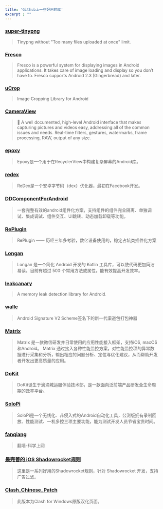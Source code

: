 ```yaml
---
title: 'Github上一些好用的库'
excerpt : ""
---
```


### [super-tinypng](/node/tinypng%E7%BB%95%E8%BF%87%E6%95%B0%E9%87%8F%E9%99%90%E5%88%B6)

> Tinypng without "Too many files uploaded at once" limit.

### [Fresco](https://frescolib.org/)

> Fresco is a powerful system for displaying images in Android applications. It takes care of image loading and display so you don’t have to. Fresco supports Android 2.3 (Gingerbread) and later.

### [uCrop](https://github.com/Yalantis/uCrop)

> Image Cropping Library for Android

### [CameraView](https://github.com/natario1/CameraView)

> 📸 A well documented, high-level Android interface that makes capturing pictures and videos easy, addressing all of the common issues and needs. Real-time filters, gestures, watermarks, frame processing, RAW, output of any size.

### [epoxy](https://github.com/airbnb/epoxy)

> Epoxy是一个用于在RecyclerView中构建复杂屏幕的Android库。

### [redex](https://github.com/facebook/redex)

> ReDex是一个安卓字节码（dex）优化器，最初在Facebook开发。

### [DDComponentForAndroid](https://github.com/luojilab/DDComponentForAndroid)

> 一套完整有效的android组件化方案，支持组件的组件完全隔离、单独调试、集成调试、组件交互、UI跳转、动态加载卸载等功能。

### [RePlugin](https://github.com/Qihoo360/RePlugin)

> RePlugin —— 历经三年多考验，数亿设备使用的，稳定占坑类插件化方案

### [Longan](https://github.com/DylanCaiCoding/Longan)

> Longan 是一个简化 Android 开发的 Kotlin 工具库，可以使代码更加简洁易读。目前有超过 500 个常用方法或属性，能有效提高开发效率。

### [leakcanary](https://github.com/square/leakcanary)

> A memory leak detection library for Android.

### [walle](https://github.com/Meituan-Dianping/walle)

> Android Signature V2 Scheme签名下的新一代渠道包打包神器

### [Matrix](https://github.com/Tencent/matrix)

> Matrix 是一款微信研发并日常使用的应用性能接入框架，支持iOS, macOS和Android。 Matrix 通过接入各种性能监控方案，对性能监控项的异常数据进行采集和分析，输出相应的问题分析、定位与优化建议，从而帮助开发者开发出更高质量的应用。

### [DoKit](https://github.com/didi/DoKit)

> DoKit诞生于滴滴城运服体验技术部，是一款面向泛前端产品研发全生命周期的效率平台。

### [SoloPi](https://github.com/alipay/SoloPi)

> SoloPi是一个无线化、非侵入式的Android自动化工具，公测版拥有录制回放、性能测试、一机多控三项主要功能，能为测试开发人员节省宝贵时间。

### [fanqiang](https://github.com/bannedbook/fanqiang)

> 翻墙-科学上网

### [最完善的 iOS Shadowrocket规则](https://github.com/Johnshall/Shadowrocket-ADBlock-Rules-Forever)

> 这里是一系列好用的Shadowrocket规则，针对 Shadowrocket 开发，支持广告过滤。

### [Clash_Chinese_Patch](https://github.com/BoyceLig/Clash_Chinese_Patch)

> 此版本为Clash for Windows原版汉化页面。